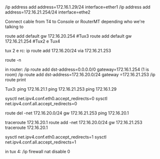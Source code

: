 /ip address add address=172.16.1.29/24 interface=ether1
/ip address add address=172.16.21.254/24 interface=ethe2


Connect cable from T4 to Console or RouterMT depending who we're talking to


route add default gw 172.16.20.254 #Tux3
route add default gw 172.16.21.254 #Tux2 e Tux4

tux 2 e rc: ip route add 172.16.20/24 via 172.16.21.253

route -n

in router:
/ip route add dst-address=0.0.0.0/0 gateway=172.16.1.254 (1 is room)
/ip route add dst-address=172.16.20.0/24 gateway =172.16.21.253
/ip route print


Tux3:
ping 172.16.21.1
ping 172.16.21.253
ping 172.16.1.29


sysctl net.ipv4.conf.eth0.accept_redirects=0
sysctl net.ipv4.conf.all.accept_redirects=0

route del -net 172.16.20.0/24 gw 172.16.21.253
ping 172.16.20.1

traceroute 172.16.20.1
route add -net 172.16.20.0/24 gw 172.16.21.253
traceroute 172.16.20.1

sysctl net.ipv4.conf.eth0.accept_redirects=1
sysctl net.ipv4.conf.all.accept_redirects=1

in tux 4:
/ip firewall nat disable 0
